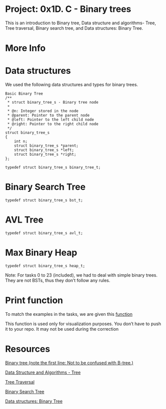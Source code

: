 # __Project: 0x1D. C - Binary trees__

This is an introduction to Binary tree, Data structure and algorithms- Tree, Tree traversal, Binary search tree, and Data structures: Binary Tree.

# __More Info__

# __Data structures__

We used the following data structures and types for binary trees.

```
Basic Binary Tree
/**
 * struct binary_tree_s - Binary tree node
 *
 * @n: Integer stored in the node
 * @parent: Pointer to the parent node
 * @left: Pointer to the left child node
 * @right: Pointer to the right child node
 */
struct binary_tree_s
{
    int n;
    struct binary_tree_s *parent;
    struct binary_tree_s *left;
    struct binary_tree_s *right;
};

typedef struct binary_tree_s binary_tree_t;
```

# __Binary Search Tree__

```
typedef struct binary_tree_s bst_t;
```

# __AVL Tree__

```
typedef struct binary_tree_s avl_t;
```

# __Max Binary Heap__

```
typedef struct binary_tree_s heap_t;
```

Note: For tasks 0 to 23 (included), we had to deal with simple binary trees. They are not BSTs, thus they don’t follow any rules.

# __Print function__
To match the examples in the tasks, we are given this [function](https://github.com/alx-tools/0x1C.c)

This function is used only for visualization purposes. You don’t have to push it to your repo. It may not be used during the correction

# __Resources__

[Binary tree (note the first line: Not to be confused with B-tree.)](https://en.wikipedia.org/wiki/Binary_tree)

[Data Structure and Algorithms - Tree](https://www.tutorialspoint.com/data_structures_algorithms/tree_data_structure.htm)

[Tree Traversal](https://www.programiz.com/dsa/tree-traversal)

[Binary Search Tree](https://en.wikipedia.org/wiki/Binary_search_tree)

[Data structures: Binary Tree](https://www.youtube.com/watch?v=H5JubkIy_p8)
